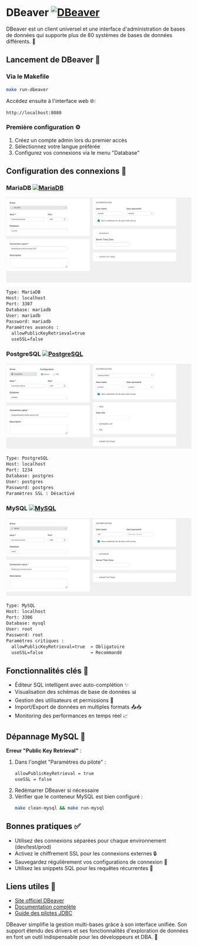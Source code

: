 # DBeaver [![DBeaver](https://img.shields.io/badge/DBeaver-EE6E04?logo=dbeaver&logoColor=white)](https://dbeaver.io)

DBeaver est un client universel et une interface d'administration de bases de données qui supporte plus de 80 systèmes de bases de données différents. 🌟



## Lancement de DBeaver 🚀

### Via le Makefile
```bash
make run-dbeaver
```

Accédez ensuite à l'interface web 🌐:
```
http://localhost:8080
```

### Première configuration ⚙️
1. Créez un compte admin lors du premier accès
2. Sélectionnez votre langue préférée
3. Configurez vos connexions via le menu "Database"



## Configuration des connexions 🔌

### MariaDB [![MariaDB](https://img.shields.io/badge/MariaDB-003545?logo=mariadb&logoColor=white)](https://mariadb.org)

![Interface MariaDB](img/mariadb.png)
```properties
Type: MariaDB
Host: localhost
Port: 3307
Database: mariadb
User: mariadb
Password: mariadb
Paramètres avancés :
  allowPublicKeyRetrieval=true
  useSSL=false
```

### PostgreSQL [![PostgreSQL](https://img.shields.io/badge/PostgreSQL-316192?logo=postgresql&logoColor=white)](https://www.postgresql.org)

![Interface PostgreSQL](img/postgres.png)
```properties
Type: PostgreSQL
Host: localhost
Port: 1234
Database: postgres
User: postgres
Password: postgres
Paramètres SSL : Désactivé
```

### MySQL [![MySQL](https://img.shields.io/badge/MySQL-4479A1?logo=mysql&logoColor=white)](https://www.mysql.com)

![Interface MySQL](img/mysql.png)
```properties
Type: MySQL
Host: localhost
Port: 3306
Database: mysql
User: root
Password: root
Paramètres critiques :
  allowPublicKeyRetrieval=true  ➔ Obligatoire
  useSSL=false                  ➔ Recommandé
```




## Fonctionnalités clés 🔑

- Éditeur SQL intelligent avec auto-complétion ✨
- Visualisation des schémas de base de données 📊
- Gestion des utilisateurs et permissions 👥
- Import/Export de données en multiples formats 📤📥
- Monitoring des performances en temps réel 📈



## Dépannage MySQL 🔧

**Erreur "Public Key Retrieval"** :
1. Dans l'onglet "Paramètres du pilote" :
   ```properties
   allowPublicKeyRetrieval = true
   useSSL = false
   ```
2. Redémarrer DBeaver si nécessaire
3. Vérifier que le conteneur MySQL est bien configuré :
   ```bash
   make clean-mysql && make run-mysql
   ```



## Bonnes pratiques ✅

- Utilisez des connexions séparées pour chaque environnement (dev/test/prod)
- Activez le chiffrement SSL pour les connexions externes 🔒
- Sauvegardez régulièrement vos configurations de connexion 💾
- Utilisez les snippets SQL pour les requêtes récurrentes 📝



## Liens utiles 🔗

- [Site officiel DBeaver](https://dbeaver.io/)
- [Documentation complète](https://github.com/dbeaver/dbeaver/wiki)
- [Guide des pilotes JDBC](https://dbeaver.com/docs/wiki/JDBC-Drivers/)



DBeaver simplifie la gestion multi-bases grâce à son interface unifiée. Son support étendu des drivers et ses fonctionnalités d'exploration de données en font un outil indispensable pour les développeurs et DBA. 🚀


